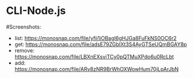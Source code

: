 # CLI-Node.js

#Screenshots: 
 - list:      https://monosnap.com/file/yfii1iOBagI6gHJGa8FuFkNS0OC6r2
 - get:       https://monosnap.com/file/adsE79ZGbIXt3S4AyGTSeUQmBGAY8p
 - remove:    https://monosnap.com/file/LBXnEXsviTCy0pQTMuXPdo6u0RcLbt
 - add:       https://monosnap.com/file/ARv8zNR9BrWhOXWowHum70jLpArJbN
 
